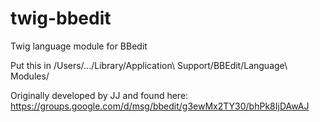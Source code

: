 # twig-bbedit
Twig language module for BBedit

Put this in /Users/.../Library/Application\ Support/BBEdit/Language\ Modules/

Originally developed by JJ and found here: https://groups.google.com/d/msg/bbedit/g3ewMx2TY30/bhPk8IjDAwAJ
